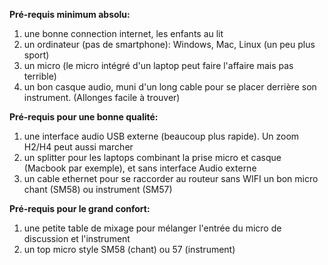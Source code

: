 **Pré-requis minimum absolu:**
  1. une bonne connection internet, les enfants au lit
  2. un ordinateur (pas de smartphone): Windows, Mac, Linux (un peu plus sport) 
  3. un micro (le micro intégré d'un laptop peut faire l'affaire mais pas terrible)
  4. un bon casque audio, muni d'un long cable pour se placer derrière son instrument. (Allonges facile à trouver)

**Pré-requis pour une bonne qualité:**
  1. une interface audio USB externe (beaucoup plus rapide).  Un zoom H2/H4 peut aussi marcher
  2. un splitter pour les laptops combinant la prise micro et casque (Macbook par exemple), et sans interface Audio externe
  3. un cable ethernet pour se raccorder au routeur sans WIFI un bon micro chant (SM58) ou instrument (SM57)

**Pré-requis pour le grand confort:**
  1. une petite table de mixage pour mélanger l'entrée du micro de discussion et l'instrument
  2. un top micro style SM58 (chant) ou 57 (instrument)
